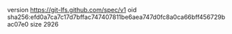 version https://git-lfs.github.com/spec/v1
oid sha256:efd0a7ca7c17d7bffac747407811be6aea747d0fc8a0ca66bff456729bac07e0
size 2926
